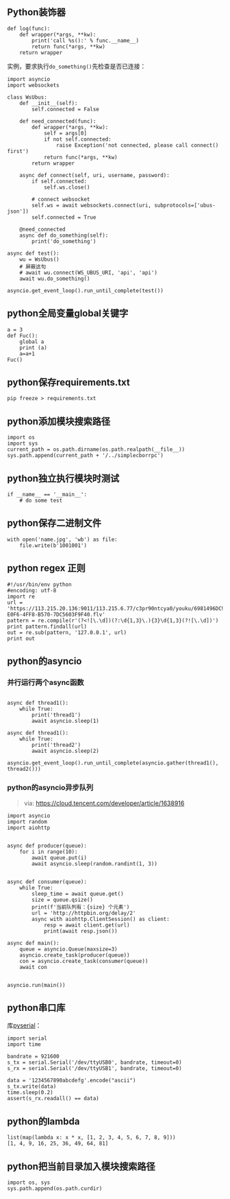 

## Python装饰器

```
def log(func):
    def wrapper(*args, **kw):
        print('call %s():' % func.__name__)
        return func(*args, **kw)
    return wrapper
```

实例，要求执行`do_something()`先检查是否已连接：

```
import asyncio
import websockets

class WsUbus:
    def __init__(self):
        self.connected = False

    def need_connected(func):
        def wrapper(*args, **kw):
            self = args[0]
            if not self.connected:
                raise Exception('not connected, please call connect() first')
            return func(*args, **kw)
        return wrapper

    async def connect(self, uri, username, password):
        if self.connected:
            self.ws.close()

        # connect websocket
        self.ws = await websockets.connect(uri, subprotocols=['ubus-json'])
        self.connected = True

    @need_connected
    async def do_something(self):
        print('do_something')

async def test():
    wu = WsUbus()
    # 屏蔽这句
    # await wu.connect(WS_UBUS_URI, 'api', 'api')
    await wu.do_something()

asyncio.get_event_loop().run_until_complete(test())

```

## python全局变量global关键字

```
a = 3
def Fuc():
	global a
    print (a)
    a=a+1
Fuc()
```

## python保存requirements.txt

```
pip freeze > requirements.txt
```

## python添加模块搜索路径

```
import os
import sys
current_path = os.path.dirname(os.path.realpath(__file__))
sys.path.append(current_path + '/../simplecborrpc')
```

## python独立执行模块时测试

```
if __name__ == '__main__':
    # do some test
```



## python保存二进制文件



```
with open('name.jpg', 'wb') as file:
    file.write(b'1001001')
```



## python regex 正则

```
#!/usr/bin/env python
#encoding: utf-8
import re
url = 'https://113.215.20.136:9011/113.215.6.77/c3pr90ntcya0/youku/6981496DC9913B8321BFE4A4E73/0300010E0C51F10D86F80703BAF2B1ADC67C80-E0F6-4FF8-B570-7DC5603F9F40.flv'
pattern = re.compile(r'(?<![\.\d])(?:\d{1,3}\.){3}\d{1,3}(?![\.\d])')
print pattern.findall(url)
out = re.sub(pattern, '127.0.0.1', url)
print out
```





## python的asyncio



### 并行运行两个async函数

```

async def thread1():
	while True:
		print('thread1')
		await asyncio.sleep(1)
	
async def thread1():
	while True:
		print('thread2')
		await asyncio.sleep(2)
	
asyncio.get_event_loop().run_until_complete(asyncio.gather(thread1(), thread2()))
```



### python的asyncio异步队列

> via: https://cloud.tencent.com/developer/article/1638916

```
import asyncio
import random
import aiohttp


async def producer(queue):
    for i in range(10):
        await queue.put(i)
        await asyncio.sleep(random.randint(1, 3))


async def consumer(queue):
    while True:
        sleep_time = await queue.get()
        size = queue.qsize()
        print(f'当前队列有：{size} 个元素')
        url = 'http://httpbin.org/delay/2'
        async with aiohttp.ClientSession() as client:
            resp = await client.get(url)
            print(await resp.json())

async def main():
    queue = asyncio.Queue(maxsize=3)
    asyncio.create_task(producer(queue))
    con = asyncio.create_task(consumer(queue))
    await con


asyncio.run(main())
```



## python串口库

库[pyserial](https://pyserial.readthedocs.io/en/latest/shortintro.html)：

```
import serial
import time

bandrate = 921600
s_tx = serial.Serial('/dev/ttyUSB0', bandrate, timeout=0)
s_rx = serial.Serial('/dev/ttyUSB1', bandrate, timeout=0)

data = '1234567890abcdefg'.encode("ascii")
s_tx.write(data)
time.sleep(0.2)
assert(s_rx.readall() == data)

```



## python的lambda

```
list(map(lambda x: x * x, [1, 2, 3, 4, 5, 6, 7, 8, 9]))
[1, 4, 9, 16, 25, 36, 49, 64, 81]
```



## python把当前目录加入模块搜索路径

```
import os, sys
sys.path.append(os.path.curdir)
```



